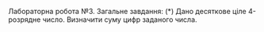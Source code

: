 Лабораторна робота №3.
Загальне завдання: (*) Дано десяткове ціле 4-розрядне число. Визначити суму цифр заданого числа.
